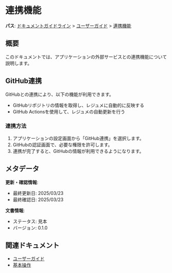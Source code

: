 # 連携機能

**パス**: [ドキュメントガイドライン](../../../README.md) > [ユーザーガイド](../README.md) > [連携機能](./README.md)

## 概要

このドキュメントでは、アプリケーションの外部サービスとの連携機能について説明します。

## GitHub連携

GitHubとの連携により、以下の機能が利用できます。

-   GitHubリポジトリの情報を取得し、レジュメに自動的に反映する
-   GitHub Actionsを使用して、レジュメの自動更新を行う

### 連携方法

1.  アプリケーションの設定画面から「GitHub連携」を選択します。
2.  GitHubの認証画面で、必要な権限を許可します。
3.  連携が完了すると、GitHubの情報が利用できるようになります。

## メタデータ

**更新・確認情報**:
- 最終更新日: 2025/03/23
- 最終確認日: 2025/03/23

**文書情報**:
- ステータス: 見本
- バージョン: 0.1.0

## 関連ドキュメント

- [ユーザーガイド](../README.md)
- [基本操作](./basics/README.md)